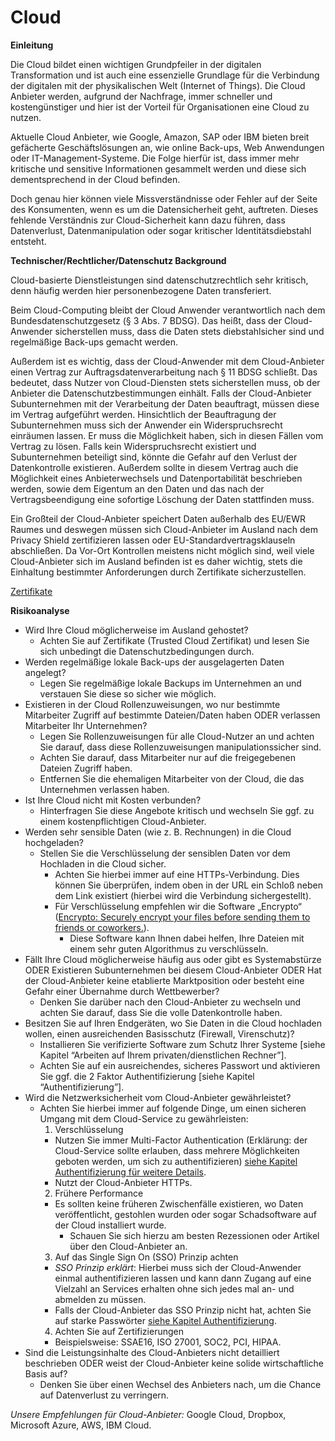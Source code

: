 # Cloud
**Einleitung**

Die Cloud bildet einen wichtigen Grundpfeiler in der digitalen Transformation und ist auch eine essenzielle Grundlage für die Verbindung der digitalen mit der physikalischen Welt (Internet of Things). Die Cloud Anbieter werden, aufgrund der Nachfrage, immer schneller und kostengünstiger und hier ist der Vorteil für Organisationen eine Cloud zu nutzen.

Aktuelle Cloud Anbieter, wie Google, Amazon, SAP oder IBM bieten breit gefächerte Geschäftslösungen an, wie online Back-ups, Web Anwendungen oder IT-Management-Systeme. Die Folge hierfür ist, dass immer mehr kritische und sensitive Informationen gesammelt werden und diese sich dementsprechend in der Cloud befinden.

Doch genau hier können viele Missverständnisse oder Fehler auf der Seite des Konsumenten, wenn es um die Datensicherheit geht, auftreten. Dieses fehlende Verständnis zur Cloud-Sicherheit kann dazu führen, dass Datenverlust, Datenmanipulation oder sogar kritischer Identitätsdiebstahl entsteht.

**Technischer/Rechtlicher/Datenschutz Background**

Cloud-basierte Dienstleistungen sind datenschutzrechtlich sehr kritisch, denn häufig werden hier personenbezogene Daten transferiert.

Beim Cloud-Computing bleibt der Cloud Anwender verantwortlich nach dem Bundesdatenschutzgesetz (§ 3 Abs. 7 BDSG). Das heißt, dass der Cloud-Anwender sicherstellen muss, dass die Daten stets diebstahlsicher sind und regelmäßige Back-ups gemacht werden.

Außerdem ist es wichtig, dass der Cloud-Anwender mit dem Cloud-Anbieter einen Vertrag zur Auftragsdatenverarbeitung nach § 11 BDSG schließt. Das bedeutet, dass Nutzer von Cloud-Diensten stets sicherstellen muss, ob der Anbieter die Datenschutzbestimmungen einhält. Falls der Cloud-Anbieter Subunternehmen mit der Verarbeitung der Daten beauftragt, müssen diese im Vertrag aufgeführt werden. Hinsichtlich der Beauftragung der Subunternehmen muss sich der Anwender ein Widerspruchsrecht einräumen lassen. Er muss die Möglichkeit haben, sich in diesen Fällen vom Vertrag zu lösen. Falls kein Widerspruchsrecht existiert und Subunternehmen beteiligt sind, könnte die Gefahr auf den Verlust der Datenkontrolle existieren. Außerdem sollte in diesem Vertrag auch die Möglichkeit eines Anbieterwechsels und Datenportabilität beschrieben werden, sowie dem Eigentum an den Daten und das nach der Vertragsbeendigung eine sofortige Löschung der Daten stattfinden muss.

Ein Großteil der Cloud-Anbieter speichert Daten außerhalb des EU/EWR Raumes und deswegen müssen sich Cloud-Anbieter im Ausland nach dem Privacy Shield zertifizieren lassen oder EU-Standardvertragsklauseln abschließen.
Da Vor-Ort Kontrollen meistens nicht möglich sind, weil viele Cloud-Anbieter sich im Ausland befinden ist es daher wichtig, stets die Einhaltung bestimmter Anforderungen durch Zertifikate sicherzustellen.

[Zertifikate](https://www.cloudcomputing-insider.de/wie-man-einen-zuverlaessigen-cloud-anbieter-erkennt-a-638966/)

**Risikoanalyse**

* Wird Ihre Cloud möglicherweise im Ausland gehostet?
	* Achten Sie auf Zertifikate (Trusted Cloud Zertifikat) und lesen Sie sich unbedingt die Datenschutzbedingungen durch.
* Werden regelmäßige lokale Back-ups der ausgelagerten Daten angelegt?
	* Legen Sie regelmäßige lokale Backups im Unternehmen an und verstauen Sie diese so sicher wie möglich.
* Existieren in der Cloud Rollenzuweisungen, wo nur bestimmte Mitarbeiter Zugriff auf bestimmte Dateien/Daten haben ODER
verlassen Mitarbeiter Ihr Unternehmen?
	* Legen Sie Rollenzuweisungen für alle Cloud-Nutzer an und achten Sie darauf, dass diese Rollenzuweisungen manipulationssicher sind.
	* Achten Sie darauf, dass Mitarbeiter nur auf die freigegebenen Dateien Zugriff haben.
	* Entfernen Sie die ehemaligen Mitarbeiter von der Cloud, die das Unternehmen verlassen haben.
* Ist Ihre Cloud nicht mit Kosten verbunden?
	* Hinterfragen Sie diese Angebote kritisch und wechseln Sie ggf. zu einem kostenpflichtigen Cloud-Anbieter.
* Werden sehr sensible Daten (wie z. B. Rechnungen) in die Cloud hochgeladen?
	* Stellen Sie die Verschlüsselung der sensiblen Daten vor dem Hochladen in die Cloud sicher.
		* Achten Sie hierbei immer auf eine HTTPs-Verbindung. Dies können Sie überprüfen, indem oben in der URL ein Schloß neben dem Link existiert (hierbei wird die Verbindung sichergestellt).
		* Für Verschlüsselung empfehlen wir die Software „Encrypto“ ([Encrypto: Securely encrypt your files before sending them to friends or coworkers.](https://macpaw.com/encrypto)).
			* Diese Software kann Ihnen dabei helfen, Ihre Dateien mit einem sehr guten Algorithmus zu verschlüsseln.
* Fällt Ihre Cloud möglicherweise häufig aus oder gibt es Systemabstürze ODER
Existieren Subunternehmen bei diesem Cloud-Anbieter ODER
Hat der Cloud-Anbieter keine etablierte Marktposition oder besteht eine Gefahr einer Übernahme durch Wettbewerber?
	* Denken Sie darüber nach den Cloud-Anbieter zu wechseln und achten Sie darauf, dass Sie die volle Datenkontrolle haben.
* Besitzen Sie auf Ihren Endgeräten, wo Sie Daten in die Cloud hochladen wollen, einen ausreichenden Basisschutz (Firewall, Virenschutz)?
	* Installieren Sie verifizierte Software zum Schutz Ihrer Systeme [siehe Kapitel “Arbeiten auf Ihrem privaten/dienstlichen Rechner”].
	* Achten Sie auf ein ausreichendes, sicheres Passwort und aktivieren Sie ggf. die 2 Faktor Authentifizierung [siehe Kapitel “Authentifizierung”].
* Wird die Netzwerksicherheit vom Cloud-Anbieter gewährleistet?
	* Achten Sie hierbei immer auf folgende Dinge, um einen sicheren Umgang mit dem Cloud-Service zu gewährleisten:
		1. Verschlüsselung
		* Nutzen Sie immer Multi-Factor Authentication (Erklärung: der Cloud-Service sollte erlauben, dass mehrere Möglichkeiten geboten werden, um sich zu authentifizieren) [siehe Kapitel Authentifizierung für weitere Details](https://github.com/FlorianWoelki/mp_it_sicherheit/blob/master/authentication_chapter.md).
		* Nutzt der Cloud-Anbieter HTTPs.
		2. Frühere Performance
		* Es sollten keine früheren Zwischenfälle existieren, wo Daten veröffentlicht, gestohlen wurden oder sogar Schadsoftware auf der Cloud installiert wurde.
			* Schauen Sie sich hierzu am besten Rezessionen oder Artikel über den Cloud-Anbieter an.
		3. Auf das Single Sign On (SSO) Prinzip achten
		* *SSO Prinzip erklärt*: Hierbei muss sich der Cloud-Anwender einmal authentifizieren lassen und kann dann Zugang auf eine Vielzahl an Services erhalten ohne sich jedes mal an- und abmelden zu müssen.
		* Falls der Cloud-Anbieter das SSO Prinzip nicht hat, achten Sie auf starke Passwörter [siehe Kapitel Authentifizierung](https://github.com/FlorianWoelki/mp_it_sicherheit/blob/master/authentication_chapter.md).
		4. Achten Sie auf Zertifizierungen
		* Beispielsweise: SSAE16, ISO 27001, SOC2, PCI, HIPAA.
* Sind die Leistungsinhalte des Cloud-Anbieters nicht detailliert beschrieben ODER
weist der Cloud-Anbieter keine solide wirtschaftliche Basis auf?
	* Denken Sie über einen Wechsel des Anbieters nach, um die Chance auf Datenverlust zu verringern.

*Unsere Empfehlungen für Cloud-Anbieter:* Google Cloud, Dropbox, Microsoft Azure, AWS, IBM Cloud.

